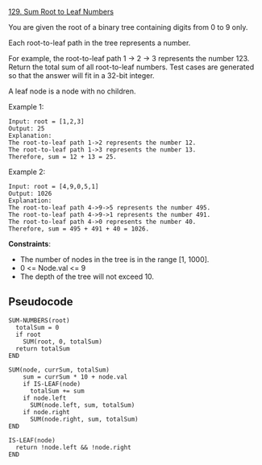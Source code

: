 [129. Sum Root to Leaf Numbers](https://leetcode.com/problems/sum-root-to-leaf-numbers/)

You are given the root of a binary tree containing digits from 0 to 9 only.

Each root-to-leaf path in the tree represents a number.

For example, the root-to-leaf path 1 -> 2 -> 3 represents the number 123.
Return the total sum of all root-to-leaf numbers. Test cases are generated so that the answer will fit in a 32-bit integer.

A leaf node is a node with no children.

Example 1:

```
Input: root = [1,2,3]
Output: 25
Explanation:
The root-to-leaf path 1->2 represents the number 12.
The root-to-leaf path 1->3 represents the number 13.
Therefore, sum = 12 + 13 = 25.
```

Example 2:

```
Input: root = [4,9,0,5,1]
Output: 1026
Explanation:
The root-to-leaf path 4->9->5 represents the number 495.
The root-to-leaf path 4->9->1 represents the number 491.
The root-to-leaf path 4->0 represents the number 40.
Therefore, sum = 495 + 491 + 40 = 1026.
```

**Constraints**:

-   The number of nodes in the tree is in the range [1, 1000].
-   0 <= Node.val <= 9
-   The depth of the tree will not exceed 10.

## Pseudocode

```
SUM-NUMBERS(root)
  totalSum = 0
  if root
    SUM(root, 0, totalSum)
  return totalSum
END

SUM(node, currSum, totalSum)
    sum = currSum * 10 + node.val
    if IS-LEAF(node)
      totalSum += sum
    if node.left
      SUM(node.left, sum, totalSum)
    if node.right
      SUM(node.right, sum, totalSum)
END

IS-LEAF(node)
  return !node.left && !node.right
END
```
